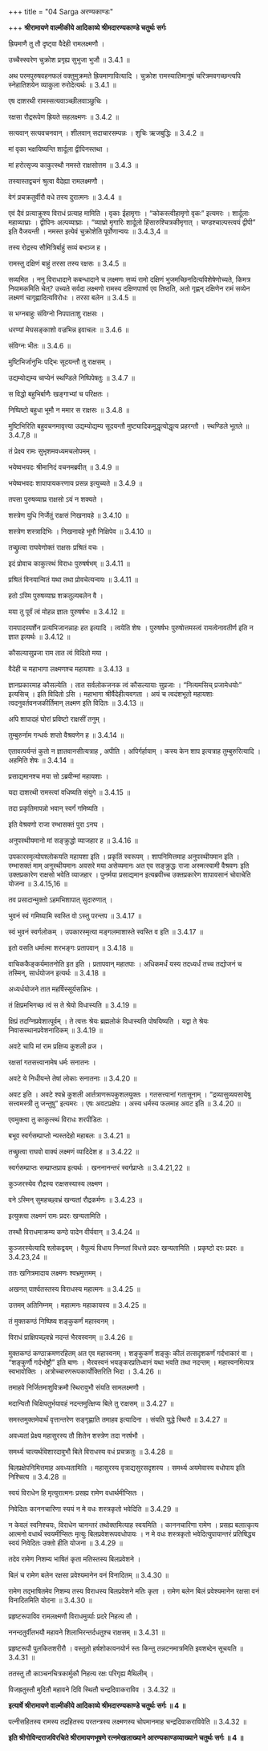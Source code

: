 +++
title = "04 Sarga अरण्यकाण्डः"

+++
**श्रीरामायणे वाल्मीकीये आदिकाव्ये श्रीमदारण्यकाण्डे चतुर्थः सर्गः**

ह्रियमाणै तु तौ दृष्ट्वा वैदेही रामलक्ष्मणौ ।

उच्चैस्स्वरेण चुक्रोश प्रगृह्य सुभुजा भुजौ ॥ 3.4.1 ॥

अथ परमपुरुषवहनफलं वक्तुमुक्रमते ह्रियमाणावित्यादि । चुक्रोश रामस्यातिमानुषं चरित्रमवगच्छन्त्यपि स्नेहातिशयेन व्याकुला रुरोदेत्यर्थः ॥ 3.4.1 ॥

एष दाशरथी रामस्सत्यवाञ्च्छीलवाञ्छुचिः ।

रक्षसा रौद्ररूपेण ह्रियते सहलक्ष्मणः ॥ 3.4.2 ॥

सत्यवान् सत्यवचनवान् । शीलवान् सदाचारसम्पन्नः । शुचिः ऋजबुद्धिः ॥ 3.4.2 ॥

मां वृका भक्षयिष्यन्ति शार्दूला द्वीपिनस्तथा ।

मां हरोत्सृज्य काकुत्स्थौ नमस्ते राक्षसोत्तम ॥ 3.4.3 ॥

तस्यास्तद्वचनं श्रुत्वा वैदेह्या रामलक्ष्मणौ ।

वेगं प्रचक्रतुर्वीरौ वधे तस्य दुरात्मनः ॥ 3.4.4 ॥

एवं दैवं प्रत्याक्रुश्य विराधं प्रत्याह मामिति । वृकाः ईहामृगाः । “कोकस्त्वीहामृगो वृकः” इत्यमरः । शार्दूलाः महाव्याघ्राः । द्वीपिनः अल्पव्याघ्राः । “व्याघ्रो मृगारिः शार्दूलो हिंसारुश्चित्रकीमृगात् । चण्डश्चाल्पस्त्वयं द्वीपी” इति वैजयन्ती । नमस्त इत्येवं चुक्रोशेति पूर्वोणान्वयः ॥ 3.4.3,4 ॥

तस्य रोद्रस्य सौमित्रिर्बाहुं सव्यं बभञ्ज ह ।

रामस्तु दक्षिणं बाहुं तरसा तस्य रक्षसः ॥ 3.4.5 ॥

सव्यमित । ननु विराधादाने कबन्धादाने च लक्ष्मणः सव्यं रामो दक्षिणं भुजमच्छिनदित्यविशेषेणोच्यते, किमत्र नियामकमिति चेत्? उच्यते सर्वदा लक्ष्मणो रामस्य दक्षिणपार्श्व एव तिष्ठति, अतो गृह्णन् दक्षिणेन रामं सव्येन लक्ष्मणं चागृह्णादित्यविरोधः । तरसा बलेन ॥ 3.4.5 ॥

स भग्नबाहुः संविग्नो निपपाताशु राक्षसः ।

धरण्यां मेघसङ्काशो वज्रभिन्न इवाचलः ॥ 3.4.6 ॥

संविग्नः भीतः ॥ 3.4.6 ॥

मुष्टिभिर्जानुभिः पद्भिः सूदयन्तौ तु राक्षसम् ।

उद्यम्योद्यम्य चाप्येनं स्थण्डिले निष्पिपेषतुः ॥ 3.4.7 ॥

स विद्धो बहुभिर्बाणैः खङ्गाभ्यां च परिक्षतः ।

निष्पिष्टो बहुधा भूमौ न ममार स राक्षसः ॥ 3.4.8 ॥

मुष्टिभिरिति बहुवचनमावृत्त्या उद्यम्योद्यम्य सूदयन्तौ मुष्ट्यादिकमुद्धृत्योद्धृत्य प्रहरन्तौ । स्थण्डिले भूतले ॥ 3.4.7,8 ॥

तं प्रेक्ष्य रामः सुभृशमवध्यमचलोपमम् ।

भयेष्वभयदः श्रीमानिदं वचनमब्रवीत् ॥ 3.4.9 ॥

भयेष्वभवदः शापापायकरणाय प्रसन्न इत्युच्यते ॥ 3.4.9 ॥

तपसा पुरुषव्याघ्र राक्षसो ऽयं न शक्यते ।

शस्त्रेण युधि निर्जेतुं राक्षसं निखनावहे ॥ 3.4.10 ॥

शस्त्रेण शस्त्रादिभिः । निखनावहे भूमौ निक्षिपेव ॥ 3.4.10 ॥

तच्छ्रुत्वा राघवेणोक्तं राक्षसः प्रश्रितं वचः ।

इदं प्रोवाच काकुत्स्थं विराधः पुरुषर्षभम् ॥ 3.4.11 ॥

प्रश्रितं विनयान्वितं यथा तथा प्रोवचेत्यन्वयः ॥ 3.4.11 ॥

हतो ऽस्मि पुरुषव्याघ्र शक्रतुल्यबलेन वै ।

मया तु पूर्वं त्वं मोहन्न ज्ञातः पुरुषर्षभः ॥ 3.4.12 ॥

रामपादस्पर्शेन प्रत्यभिजानन्नाहः हत इत्यादि । त्वयेति शेषः । पुरुषर्षभः पुरुषोत्तमस्त्वं रामत्वेनावतीर्ण इति न ज्ञात इत्यर्थः ॥ 3.4.12 ॥

कौसल्यासुप्रजा राम तात त्वं विदितो मया ।

वैदेही च महाभागा लक्ष्मणश्च महायशाः ॥ 3.4.13 ॥

ज्ञानप्रकारमाह कौसल्येति । तात सर्वलोकजनक त्वं कौसल्यायाः सुप्रजाः । “नित्यमसिच् प्रजामेधयोः” इत्यसिच् । इति विदितो ऽसि । महाभागा श्रीर्वैदेहीत्यवगता । अयं च त्वदंशभूतो महायशाः त्वदनुवर्तवनजकीर्तिमान् लक्ष्मण इति विदितः ॥ 3.4.13 ॥

अपि शापादहं घोरां प्रविष्टो राक्षसीं तनुम् ।

तुम्बुरुर्नाम गन्धर्वः शप्तो वैश्रवणेन ह ॥ 3.4.14 ॥

एतावत्पर्यन्तं कुतो न ज्ञातवानसीत्यत्राह , अपीति । अपिर्गर्हायाम् । कस्य केन शाप इत्यत्राह तुम्बुरुरित्यादि । अहमिति शेषः ॥ 3.4.14 ॥

प्रसाद्यमानश्च मया सो ऽब्रवीन्मां महायशाः ।

यदा दाशरथी रामस्त्वां वधिष्यति संयुगे ॥ 3.4.15 ॥

तदा प्रकृतिमापन्नो भवान् स्वर्गं गमिष्यति ।

इति वेश्रवणो राजा रम्भासक्तं पुरा ऽनघ ।

अनुपस्थीयमानो मां सङ्क्रुद्धो व्याजहार ह ॥ 3.4.16 ॥

उपकारस्मृत्योपश्लोकयति महायशा इति । प्रकृतिं स्वरूपम् । शापनिमित्तमाह अनुपस्थीयमान इति । रम्भासक्तं माम् अनुस्थीयमानः अवसरे मया असेव्यमानः अत एव सङ्क्रुद्धः राजा अस्मत्स्वामी वैश्रवणः इति उक्तप्रकारेण राक्षसो भवेति व्याजहार । पुनर्मया प्रसाद्यमान इत्यब्रवीच्च उक्तप्रकारेण शापावसानं चोवाचेति योजना ॥ 3.4.15,16 ॥

तव प्रसादान्मुक्तो ऽहमभिशापात् सुदारुणात् ।

भुवनं स्वं गमिष्यामि स्वस्ति वो ऽस्तु परन्तप ॥ 3.4.17 ॥

स्वं भुवनं स्वर्गलोकम् । उपकारस्मृत्या मङ्गलमाशास्ते स्वस्ति व इति ॥ 3.4.17 ॥

इतो वसति धर्मात्मा शरभङ्गः प्रतापवान् ॥ 3.4.18 ॥

वाचिककैङ्कर्यमातनोति इत इति । प्रतापवान् महातपाः । अधिकमर्धं यस्य तदध्यर्धं तच्च तद्योजनं च तस्मिन्, सार्धयोजन इत्यर्थः ॥ 3.4.18 ॥

अध्यर्धयोजने तात महर्षिस्सूर्यसन्निभः ।

तं क्षिप्रमभिगच्छ त्वं स ते श्रेयो विधास्यति ॥ 3.4.19 ॥

क्षिप्रं तदग्निप्रवेशात्पूर्वम् । ते त्वत्तः श्रेयः ब्रह्मलोकं विधास्यति पोषयिष्यति । यद्वा ते श्रेयः निवासस्थानप्रवेशनादिकम् ॥ 3.4.19 ॥

अवटे चापि मां राम प्रक्षिप्य कुशली व्रज ।

रक्षसां गतसत्त्वानामेष धर्मः सनातनः ।

अवटे ये निधीयन्ते तेषां लोकाः सनातनाः ॥ 3.4.20 ॥

अवट इति । अवटे श्वभ्रे कुशली आर्तत्राणरूपकुशलयुक्तः । गतसत्त्वानां गतासूनाम् । “द्रव्यासुव्यवसायेषु सत्त्वमस्त्री तु जन्तुषु” इत्यमरः । एषः अवटप्रक्षेपः । अस्य धर्मस्य फलमाह अवट इति ॥ 3.4.20 ॥

एवमुक्त्वा तु काकुत्स्थं विराधः शरपीडितः ।

बभूव स्वर्गसम्प्राप्तो न्यस्तदेहो महाबलः ॥ 3.4.21 ॥

तच्छ्रुत्वा राघवो वाक्यं लक्ष्मणं व्यादिदेश ह ॥ 3.4.22 ॥

स्वर्गसम्प्राप्तः सम्प्राप्तप्राय इत्यर्थः । खननानन्तरं स्वर्गप्राप्तेः ॥ 3.4.21,22 ॥

कुञ्जरस्येव रौद्रस्य राक्षसस्यास्य लक्ष्मण ।

वने ऽस्मिन् सुमहच्छ्वभ्रं खन्यतां रौद्रकर्मणः ॥ 3.4.23 ॥

इत्युक्त्वा लक्ष्मणं रामः प्रदरः खन्यतामिति ।

तस्थौ विराधमाक्रम्य कण्ठे पादेन वीर्यवान् ॥ 3.4.24 ॥

कुञ्जरस्येत्यादि श्लोकद्वयम् । वैपुल्यं विधाय निम्नतां विधत्ते प्रदरः खन्यतामिति । प्रकृष्टो दरः प्रदरः ॥ 3.4.23,24 ॥

ततः खनित्रमादाय लक्ष्मणः श्वभ्रमुत्तमम् ।

अखनत् पार्श्वतस्तस्य विराधस्य महात्मनः ॥ 3.4.25 ॥

उत्तमम् अतिनिम्नम् । महात्मनः महाकायस्य ॥ 3.4.25 ॥

तं मुक्तकण्ठं निष्पिष्य शङ्कुकर्णं महास्वनम् ।

विराधं प्राक्षिपच्छ्वभ्रे नदन्तं भैरवस्वनम् ॥ 3.4.26 ॥

मुक्तकण्ठं कण्ठाक्रमणरहितम् अत एव महास्वनम् । शङ्कुकर्णं शङ्कुः कीलं तत्सदृशकर्णं गर्दभाकारं वा । “शङ्कुर्णौ गर्दभोष्ट्रौ” इति बाणः । भैरवस्वनं भयङ्करप्रतिध्वानं यथा भवति तथा नदन्तम् । महास्वनमित्यत्र स्वभावोक्तिः । अत्रोच्चारणरूपकार्योक्तिरिति भिदा । 3.4.26 ॥

तमाहवे निर्जितमाशुविक्रमौ स्थिरावुभौ संयति सामलक्ष्मणौ ।

मदान्वितौ चिक्षिपतुर्भयावहं नदन्तमुत्क्षिप्य बिले तु राक्षसम् ॥ 3.4.27 ॥

समस्तमुक्तमेवार्थं वृत्तान्तरेण सङ्गृह्णाति तमाहव इत्यादिना । संयति युद्धे स्थिरौ ॥ 3.4.27 ॥

अवध्यतां प्रेक्ष्य महासुरस्य तौ शितेन शस्त्रेण तदा नरर्षभौ ।

समर्थ्य चात्यर्थविशारदावुभौ बिले विराधस्य वधं प्रचक्रतुः ॥ 3.4.28 ॥

बिलप्रक्षेपनिमित्तमाह अवध्यतामिति । महासुरस्य वृत्राद्यसुरसदृशस्य । समर्थ्य अयमेवास्य वधोपाय इति निश्चित्य ॥ 3.4.28 ॥

स्वयं विराधेन हि मृत्युरात्मनः प्रसह्य रामेण वधार्थमीप्सितः ।

निवेदितः काननचारिणा स्ययं न मे वधः शस्त्रकृतो भवेदिति ॥ 3.4.29 ॥

न केवलं स्वनिश्चयः, विराधेन चानन्तरं तथोक्तमित्याह स्वयमिति । काननचारिणा रामेण । प्रसह्य बलात्कृत्य आत्मनो वधार्थं स्वयमीप्सितः मृत्युः बिलप्रवेशरूपवधोपायः । न मे वधः शस्त्रकृतो भवेदित्युपायान्तरं प्रतिषिद्ध्य स्वयं निवेदितः उक्तो हीति योजना ॥ 3.4.29 ॥

तदेव रामेण निशम्य भाषितं कृता मतिस्तस्य बिलप्रवेशने ।

बिलं च रामेण बलेन रक्षसा प्रवेश्यमानेन वनं विनादितम् ॥ 3.4.30 ॥

रामेण तद्भाषितमेव निशम्य तस्य विराधस्य बिलप्रवेशने मतिः कृता । रामेण बलेन बिलं प्रवेश्यमानेन रक्षसा वनं विनादितमिति योदना ॥ 3.4.30 ॥

प्रहृष्टरूपाविव रामलक्ष्मणौ विराधमुर्व्याः प्रदरे निहत्य तौ ।

ननन्दतुर्वीतभयौ महावने शिलाभिरन्तर्दधतुश्च राक्षसम् ॥ 3.4.31 ॥

प्रहृष्टरूपौ पुलकितशरीरौ । वस्तुतो हर्षशोकावनयोर्न स्तः किन्तु तन्नटनमात्रमिति इवशब्देन सूचयति ॥ 3.4.31 ॥

ततस्तु तौ काञ्चनचित्रकार्मुकौ निहत्य रक्षः परिगृह्य मैथिलीम् ।

विजह्रतुस्तौ मुदितौ महावने दिवि स्थितौ चन्द्रदिवाकराविव । 3.4.32 ॥

**इत्यार्षे श्रीरामायणे वाल्मीकीये आदिकाव्ये श्रीमदारण्यकाण्डे चतुर्थः सर्गः ॥ 4 ॥**

पत्नीसहितस्य रामस्य तद्रहितस्य परतन्त्रस्य लक्ष्मणस्य चोपमानमाह चन्द्रदिवाकराविवेति ॥ 3.4.32 ॥

**इति श्रीगोविन्दराजविरचिते श्रीरामायणभूषणे रत्नमेखलाख्याने आरण्यकाण्डव्याख्याने चतुर्थः सर्गः ॥ 4 ॥**
